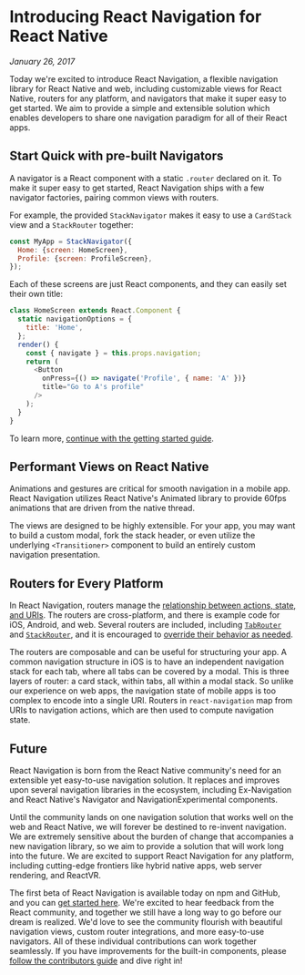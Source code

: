 # Introducing React Navigation for React Native
_January 26, 2017_

Today we're excited to introduce React Navigation, a flexible navigation library for React Native and web, including customizable views for React Native, routers for any platform, and navigators that make it super easy to get started. We aim to provide a simple and extensible solution which enables developers to share one navigation paradigm for all of their React apps.


## Start Quick with pre-built Navigators

A navigator is a React component with a static `.router` declared on it. To make it super easy to get started, React Navigation ships with a few navigator factories, pairing common views with routers.

For example, the provided `StackNavigator` makes it easy to use a `CardStack` view and a `StackRouter` together:

```js
const MyApp = StackNavigator({
  Home: {screen: HomeScreen},
  Profile: {screen: ProfileScreen},
});
```

Each of these screens are just React components, and they can easily set their own title:

```js
class HomeScreen extends React.Component {
  static navigationOptions = {
    title: 'Home',
  };
  render() {
    const { navigate } = this.props.navigation;
    return (
      <Button
        onPress={() => navigate('Profile', { name: 'A' })}
        title="Go to A's profile"
      />
    );
  }
}
```

To learn more, [continue with the getting started guide](/docs/intro).


## Performant Views on React Native

Animations and gestures are critical for smooth navigation in a mobile app. React Navigation utilizes React Native's Animated library to provide 60fps animations that are driven from the native thread.

The views are designed to be highly extensible. For your app, you may want to build a custom modal, fork the stack header, or even utilize the underlying `<Transitioner>` component to build an entirely custom navigation presentation.


## Routers for Every Platform

In React Navigation, routers manage the [relationship between actions, state, and URIs](/docs/routers/api). The routers are cross-platform, and there is example code for iOS, Android, and web. Several routers are included, including [`TabRouter`](/docs/routers/tab) and [`StackRouter`](/docs/routers/stack), and it is encouraged to [override their behavior as needed](/docs/routers).

The routers are composable and can be useful for structuring your app. A common navigation structure in iOS is to have an independent navigation stack for each tab, where all tabs can be covered by a modal. This is three layers of router: a card stack, within tabs, all within a modal stack. So unlike our experience on web apps, the navigation state of mobile apps is too complex to encode into a single URI. Routers in `react-navigation` map from URIs to navigation actions, which are then used to compute navigation state.


## Future

React Navigation is born from the React Native community's need for an extensible yet easy-to-use navigation solution. It replaces and improves upon several navigation libraries in the ecosystem, including Ex-Navigation and React Native's Navigator and NavigationExperimental components.

Until the community lands on one navigation solution that works well on the web and React Native, we will forever be destined to re-invent navigation. We are extremely sensitive about the burden of change that accompanies a new navigation library, so we aim to provide a solution that will work long into the future. We are excited to support React Navigation for any platform, including cutting-edge frontiers like hybrid native apps, web server rendering, and ReactVR.

The first beta of React Navigation is available today on npm and GitHub, and you can [get started here](/docs/intro). We're excited to hear feedback from the React community, and together we still have a long way to go before our dream is realized. We'd love to see the community flourish with beautiful navigation views, custom router integrations, and more easy-to-use navigators. All of these individual contributions can work together seamlessly. If you have improvements for the built-in components, please [follow the contributors guide](/docs/guides/contributors) and dive right in!
